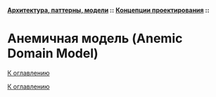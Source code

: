 **[Архитектура, паттерны, модели](../../README.md#patterns) ::** 
**[Концепции проектирования](../../README.md#patterns-concepts) ::**
# Анемичная модель (Anemic Domain Model)

<!--
https://emacsway.github.io/ru/anemic-domain-model/
-->

[К оглавлению](../../README.md#patterns-concepts)



[К оглавлению](../../README.md#patterns-concepts)
